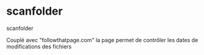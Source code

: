 scanfolder
==========

scanfolder

Couplé avec "followthatpage.com" la page permet de contrôler les dates de modifications des fichiers


 